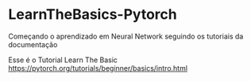 # LearnTheBasics-Pytorch
Começando o aprendizado em Neural Network seguindo os tutoriais da documentação

Esse é o Tutorial Learn The Basic
https://pytorch.org/tutorials/beginner/basics/intro.html
